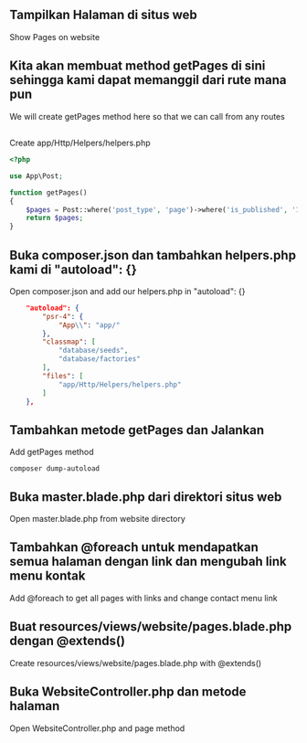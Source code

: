 ## Tampilkan Halaman di situs web
Show Pages on website

## Kita akan membuat method getPages di sini sehingga kami dapat memanggil dari rute mana pun
We will create getPages method here so that we can call from any routes

## 
Create app/Http/Helpers/helpers.php
```php
<?php

use App\Post;

function getPages()
{
    $pages = Post::where('post_type', 'page')->where('is_published', '1')->get();
    return $pages;
}
```

## Buka composer.json dan tambahkan helpers.php kami di "autoload": {}
Open composer.json and add our helpers.php in "autoload": {}
```json
    "autoload": {
        "psr-4": {
            "App\\": "app/"
        },
        "classmap": [
            "database/seeds",
            "database/factories"
        ],
        "files": [
            "app/Http/Helpers/helpers.php"
        ]
    },
```
## Tambahkan metode getPages dan Jalankan 
Add getPages method
```composer
composer dump-autoload
```

## Buka master.blade.php dari direktori situs web
Open master.blade.php from website directory

## Tambahkan @foreach untuk mendapatkan semua halaman dengan link dan mengubah link menu kontak
Add @foreach to get all pages with links and change contact menu link

## Buat resources/views/website/pages.blade.php dengan @extends()
Create resources/views/website/pages.blade.php with @extends()

## Buka WebsiteController.php dan metode halaman
Open WebsiteController.php and page method 

